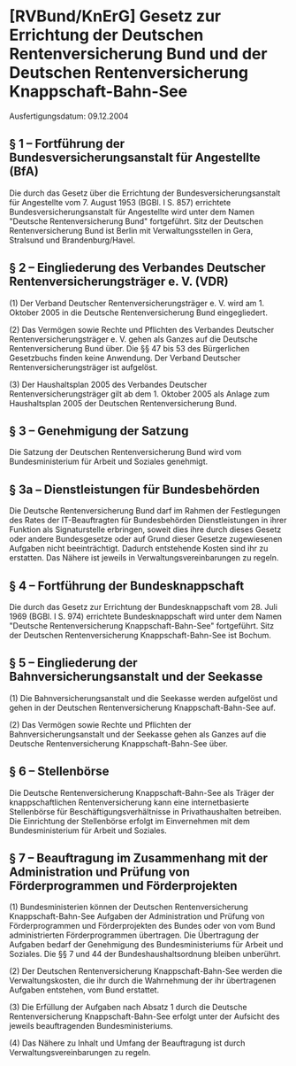 # [RVBund/KnErG] Gesetz zur Errichtung der Deutschen Rentenversicherung Bund und der Deutschen Rentenversicherung Knappschaft-Bahn-See

Ausfertigungsdatum: 09.12.2004

 

## § 1 – Fortführung der Bundesversicherungsanstalt für Angestellte (BfA)

Die durch das Gesetz über die Errichtung der Bundesversicherungsanstalt für Angestellte vom 7. August 1953 (BGBl. I S. 857) errichtete Bundesversicherungsanstalt für Angestellte wird unter dem Namen "Deutsche Rentenversicherung Bund" fortgeführt. Sitz der Deutschen Rentenversicherung Bund ist Berlin mit Verwaltungsstellen in Gera, Stralsund und Brandenburg/Havel.


## § 2 – Eingliederung des Verbandes Deutscher Rentenversicherungsträger e. V. (VDR)

(1) Der Verband Deutscher Rentenversicherungsträger e. V. wird am 1. Oktober 2005 in die Deutsche Rentenversicherung Bund eingegliedert.

(2) Das Vermögen sowie Rechte und Pflichten des Verbandes Deutscher Rentenversicherungsträger e. V. gehen als Ganzes auf die Deutsche Rentenversicherung Bund über. Die §§ 47 bis 53 des Bürgerlichen Gesetzbuchs finden keine Anwendung. Der Verband Deutscher Rentenversicherungsträger ist aufgelöst.

(3) Der Haushaltsplan 2005 des Verbandes Deutscher Rentenversicherungsträger gilt ab dem 1. Oktober 2005 als Anlage zum Haushaltsplan 2005 der Deutschen Rentenversicherung Bund.


## § 3 – Genehmigung der Satzung

Die Satzung der Deutschen Rentenversicherung Bund wird vom Bundesministerium für Arbeit und Soziales genehmigt.


## § 3a – Dienstleistungen für Bundesbehörden

Die Deutsche Rentenversicherung Bund darf im Rahmen der Festlegungen des Rates der IT-Beauftragten für Bundesbehörden Dienstleistungen in ihrer Funktion als Signaturstelle erbringen, soweit dies ihre durch dieses Gesetz oder andere Bundesgesetze oder auf Grund dieser Gesetze zugewiesenen Aufgaben nicht beeinträchtigt. Dadurch entstehende Kosten sind ihr zu erstatten. Das Nähere ist jeweils in Verwaltungsvereinbarungen zu regeln.


## § 4 – Fortführung der Bundesknappschaft

Die durch das Gesetz zur Errichtung der Bundesknappschaft vom 28. Juli 1969 (BGBl. I S. 974) errichtete Bundesknappschaft wird unter dem Namen "Deutsche Rentenversicherung Knappschaft-Bahn-See" fortgeführt. Sitz der Deutschen Rentenversicherung Knappschaft-Bahn-See ist Bochum.


## § 5 – Eingliederung der Bahnversicherungsanstalt und der Seekasse

(1) Die Bahnversicherungsanstalt und die Seekasse werden aufgelöst und gehen in der Deutschen Rentenversicherung Knappschaft-Bahn-See auf.

(2) Das Vermögen sowie Rechte und Pflichten der Bahnversicherungsanstalt und der Seekasse gehen als Ganzes auf die Deutsche Rentenversicherung Knappschaft-Bahn-See über.


## § 6 – Stellenbörse

Die Deutsche Rentenversicherung Knappschaft-Bahn-See als Träger der knappschaftlichen Rentenversicherung kann eine internetbasierte Stellenbörse für Beschäftigungsverhältnisse in Privathaushalten betreiben. Die Einrichtung der Stellenbörse erfolgt im Einvernehmen mit dem Bundesministerium für Arbeit und Soziales.


## § 7 – Beauftragung im Zusammenhang mit der Administration und Prüfung von Förderprogrammen und Förderprojekten

(1) Bundesministerien können der Deutschen Rentenversicherung Knappschaft-Bahn-See Aufgaben der Administration und Prüfung von Förderprogrammen und Förderprojekten des Bundes oder von vom Bund administrierten Förderprogrammen übertragen. Die Übertragung der Aufgaben bedarf der Genehmigung des Bundesministeriums für Arbeit und Soziales. Die §§ 7 und 44 der Bundeshaushaltsordnung bleiben unberührt.

(2) Der Deutschen Rentenversicherung Knappschaft-Bahn-See werden die Verwaltungskosten, die ihr durch die Wahrnehmung der ihr übertragenen Aufgaben entstehen, vom Bund erstattet.

(3) Die Erfüllung der Aufgaben nach Absatz 1 durch die Deutsche Rentenversicherung Knappschaft-Bahn-See erfolgt unter der Aufsicht des jeweils beauftragenden Bundesministeriums.

(4) Das Nähere zu Inhalt und Umfang der Beauftragung ist durch Verwaltungsvereinbarungen zu regeln.
